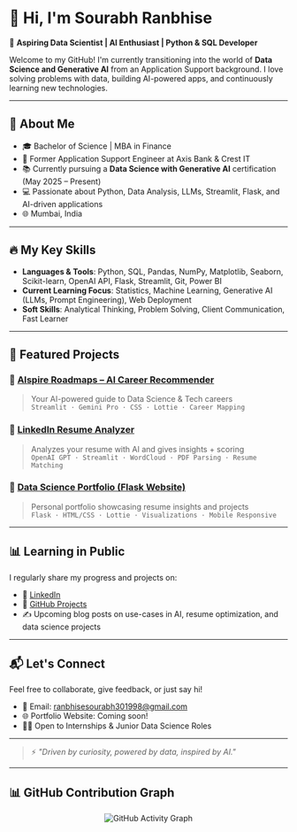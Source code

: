 # 👋 Hi, I'm Sourabh Ranbhise

🎯 **Aspiring Data Scientist | AI Enthusiast | Python & SQL Developer**

Welcome to my GitHub! I'm currently transitioning into the world of **Data Science and Generative AI** from an Application Support background. I love solving problems with data, building AI-powered apps, and continuously learning new technologies.

---

## 🧠 About Me

- 🎓 Bachelor of Science | MBA in Finance
- 💼 Former Application Support Engineer at Axis Bank & Crest IT
- 📚 Currently pursuing a **Data Science with Generative AI** certification (May 2025 – Present)
- 💻 Passionate about Python, Data Analysis, LLMs, Streamlit, Flask, and AI-driven applications
- 🌐 Mumbai, India

---

## 🔥 My Key Skills

- **Languages & Tools**: Python, SQL, Pandas, NumPy, Matplotlib, Seaborn, Scikit-learn, OpenAI API, Flask, Streamlit, Git, Power BI
- **Current Learning Focus**: Statistics, Machine Learning, Generative AI (LLMs, Prompt Engineering), Web Deployment
- **Soft Skills**: Analytical Thinking, Problem Solving, Client Communication, Fast Learner

---

## 🚀 Featured Projects

### 🔗 [AIspire Roadmaps – AI Career Recommender](https://aispire-roadmaps.streamlit.app/)
> Your AI-powered guide to Data Science & Tech careers  
`Streamlit · Gemini Pro · CSS · Lottie · Career Mapping`

### 🔗 [LinkedIn Resume Analyzer](https://resume-ai-analyzer.streamlit.app/)
> Analyzes your resume with AI and gives insights + scoring  
`OpenAI GPT · Streamlit · WordCloud · PDF Parsing · Resume Matching`

### 🔗 [Data Science Portfolio (Flask Website)](https://github.com/Sourabh301998/data_science_portfolio)
> Personal portfolio showcasing resume insights and projects  
`Flask · HTML/CSS · Lottie · Visualizations · Mobile Responsive`

---

## 📊 Learning in Public

I regularly share my progress and projects on:

- 🔗 [LinkedIn](https://www.linkedin.com/in/sourabh-ranbhise-67a4ba257/)
- 📁 [GitHub Projects](https://github.com/Sourabh301998)
- ✍️ Upcoming blog posts on use-cases in AI, resume optimization, and data science projects

---

## 📬 Let's Connect

Feel free to collaborate, give feedback, or just say hi!

- 📧 Email: ranbhisesourabh301998@gmail.com
- 🌐 Portfolio Website: Coming soon!
- 🧑‍💻 Open to Internships & Junior Data Science Roles

---

> ⚡ *"Driven by curiosity, powered by data, inspired by AI."*


---

## 📊 GitHub Contribution Graph

<p align="center">
  <img src="https://github-readme-activity-graph.vercel.app/graph?username=Sourabh301998&theme=radical&area=true&hide_border=true" alt="GitHub Activity Graph">
</p>

